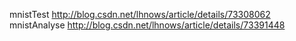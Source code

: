 


mnistTest     http://blog.csdn.net/lhnows/article/details/73308062
mnistAnalyse  http://blog.csdn.net/lhnows/article/details/73391448
